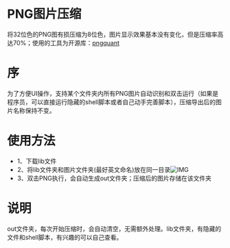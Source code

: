 # PNG图片压缩
将32位色的PNG图有损压缩为8位色，图片显示效果基本没有变化，但是压缩率高达70%；使用的工具为开源库：[pngquant](https://github.com/pornel/pngquant)

序
====================
为了方便UI操作，支持某个文件夹内所有PNG图片自动识别和双击运行（如果是程序员，可以直接运行隐藏的shell脚本或者自己动手完善脚本），压缩导出后的图片名称保持不变。

使用方法
====================
* 1、下载lib文件
* 2、将lib文件夹和图片文件夹(最好英文命名)放在同一目录![IMG](https://raw.githubusercontent.com/zzyhappyzzy/PNGCompression/master/resource/Guide.png)
* 3、双击PNG执行，会自动生成out文件夹；压缩后的图片存储在该文件夹

说明
====================
out文件夹，每次开始压缩时，会自动清空，无需额外处理。lib文件夹，有隐藏的文件和shell脚本，有兴趣的可以自己查看。
